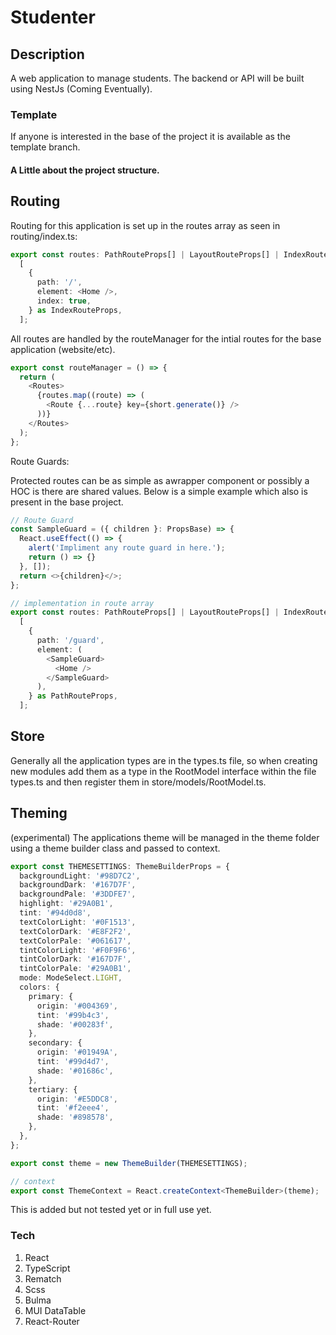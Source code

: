 # Studenter

## Description

A web application to manage students. The backend or API will be built using NestJs (Coming Eventually).

### Template

If anyone is interested in the base of the project it is available as the template branch. 

#### A Little about the project structure.

## Routing

Routing for this application is set up in the routes array as seen in routing/index.ts:

```TypeScript
export const routes: PathRouteProps[] | LayoutRouteProps[] | IndexRouteProps[] =
  [
    {
      path: '/',
      element: <Home />,
      index: true,
    } as IndexRouteProps,
  ];

```

All routes are handled by the routeManager for the intial routes for the base application (website/etc).

```TypeScript
export const routeManager = () => {
  return (
    <Routes>
      {routes.map((route) => (
        <Route {...route} key={short.generate()} />
      ))}
    </Routes>
  );
};

```

Route Guards:

Protected routes can be as simple as awrapper component or possibly a HOC is there are shared values. Below is a simple example which also is present in the base project.

```TypeScript
// Route Guard
const SampleGuard = ({ children }: PropsBase) => {
  React.useEffect(() => {
    alert('Impliment any route guard in here.');
    return () => {}
  }, []);
  return <>{children}</>;
};

// implementation in route array
export const routes: PathRouteProps[] | LayoutRouteProps[] | IndexRouteProps[] =
  [
    {
      path: '/guard',
      element: (
        <SampleGuard>
          <Home />
        </SampleGuard>
      ),
    } as PathRouteProps,
  ];

```

## Store

Generally all the application types are in the types.ts file, so when creating new modules add them as a type in the RootModel interface within the file types.ts and then register them in store/models/RootModel.ts.

## Theming

(experimental) The applications theme will be managed in the theme folder using a theme builder class and passed to context. 

```TypeScript
export const THEMESETTINGS: ThemeBuilderProps = {
  backgroundLight: '#98D7C2',
  backgroundDark: '#167D7F',
  backgroundPale: '#3DDFE7',
  highlight: '#29A0B1',
  tint: '#94d0d8',
  textColorLight: '#0F1513',
  textColorDark: '#E8F2F2',
  textColorPale: '#061617',
  tintColorLight: '#F0F9F6',
  tintColorDark: '#167D7F',
  tintColorPale: '#29A0B1',
  mode: ModeSelect.LIGHT,
  colors: {
    primary: {
      origin: '#004369',
      tint: '#99b4c3',
      shade: '#00283f',
    },
    secondary: {
      origin: '#01949A',
      tint: '#99d4d7',
      shade: '#01686c',
    },
    tertiary: {
      origin: '#E5DDC8',
      tint: '#f2eee4',
      shade: '#898578',
    },
  },
};

export const theme = new ThemeBuilder(THEMESETTINGS);

// context
export const ThemeContext = React.createContext<ThemeBuilder>(theme);

```

This is added but not tested yet or in full use yet. 

### Tech

1. React
2. TypeScript
3. Rematch
4. Scss
5. Bulma
6. MUI DataTable
7. React-Router